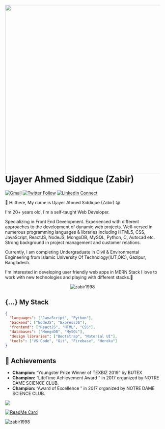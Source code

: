<a target="_blank" href="https://www.facebook.com/zabir1997"><img width="550" align="right" src="https://careers.eclerx.com/images/01.jpg"></a>

# Ujayer Ahmed Siddique (Zabir)

[![Gmail](https://img.shields.io/badge/%20-Send%20Mail-black?color=14171A&labelColor=ef5350&logo=gmail&logoColor=ffffff)](mailto:zabirahmed1998@gmail.com)
[![Twitter Follow](https://img.shields.io/badge/dynamic/json.svg?color=14171A&labelColor=37474f&logo=twitter&logoColor=4fc3f7&label=&query=%24[0].followers_count&url=https%3A%2F%2Fcdn.syndication.twimg.com%2Fwidgets%2Ffollowbutton%2Finfo.json%3Fscreen_names%3Dharunurrashid97&suffix=%20Followers)](https://twitter.com/zabir1997)
[![LinkedIn Connect](https://img.shields.io/badge/%20-Connect-black?color=14171A&labelColor=212121&logo=linkedin&logoColor=ffffff)](https://www.linkedin.com/in/zabir1998/)


:wave: Hi there, My name is Ujayer Ahmed Siddique (Zabir).😀

I'm 20+ years old, I'm a self-taught Web Developer.

Specializing in Front End Development. Experienced with different approaches to the development of dynamic web projects. Well-versed in numerous programming languages & libraries including HTML5, CSS, JavaScript, ReactJS, NodeJS, MongoDB, MySQL, Python, C, Autocad etc. Strong background in project management and customer relations.

Currently, I am completing Undergraduate in Civil & Environmental Engineering from Islamic University Of Technology(IUT,OIC), Gazipur, Bangladesh.

I'm interested in developing user friendly web apps in MERN Stack
I love to work with new technologies and playing with different stacks.🤖

<p align="center"> <img src="https://komarev.com/ghpvc/?username=zabir1998" alt="zabir1998" /></p>

## {...} My Stack

```json
{
  "languages": ["JavaScript", "Python"],
  "backend": ["NodeJS", "ExpressJS"],
  "frontend": ["ReactJS", "HTML", "CSS"],
  "databases": ["MongoDB", "MySQL"],
  "design libraries": ["Bootstrap", "Material UI"],
  "tools": ["VS Code", "Git", "Firebase", "Heroku"]
}
```

## :tada: Achievements

<ul>
  <li>
     <b>Champion: </b> “Youngster Prize Winner of TEXBIZ 2019” by BUTEX
   </li>
  <li>
     <b>Champion: </b> “LifeTime Achievement Award ” in  2017 organized by NOTRE DAME SCIENCE CLUB.
   </li> 
   <li>
     <b>Champion: </b> “Award of Excellence ” in  2017 organized by NOTRE DAME SCIENCE CLUB.
   </li>
 

</ul>

<p align="left">
  <a href="https://github.com/zabir1998"> <img align="center" src="https://github-readme-stats.anuraghazra1.vercel.app/api/top-langs/?username=zabir1998&layout=compact&theme=radical" />
</a>
</p>

[![ReadMe Card](https://github-readme-stats.vercel.app/api/pin/?username=zabir1998&align=center&theme=radical&repo=creative-agency-client&show_owner=true)](https://github.com/zabir1998/creative-agency-client)

<p align="left"> <img src="https://github-readme-stats.vercel.app/api?username=zabir1998&theme=synthwave&show_icons=true" alt="zabir1998" /> </h1>

